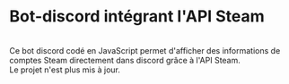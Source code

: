 # Bot-discord intégrant l'API Steam
<br> Ce bot discord codé en JavaScript permet d'afficher des informations de comptes Steam directement dans discord grâce à l'API Steam.
<br> Le projet n'est plus mis à jour.
